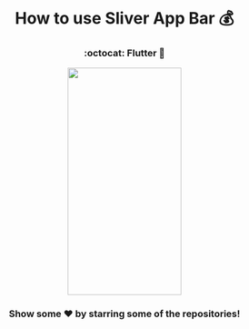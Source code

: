
# <div align="center">How to use Sliver App Bar :moneybag:</div>
### <div align="center">:octocat: Flutter :money_with_wings:</div>

<div class="row" align="center">
  <img src="./assets/videos/video.gif" width="200" height="400" />
</div>

### <div align="center"> Show some ❤️ by starring some of the repositories! </div>